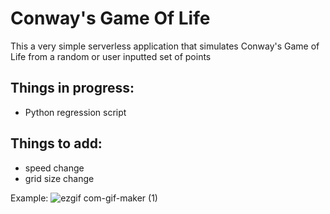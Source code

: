# Conway's Game Of Life

This a very simple serverless application that simulates Conway's Game of Life from a random or user inputted set of points

## Things in progress:
- Python regression script

## Things to add:
- speed change
- grid size change

Example:
![ezgif com-gif-maker (1)](https://user-images.githubusercontent.com/47929389/129432756-d1c1f77a-55fd-4fd6-816d-c4b288507152.gif)
